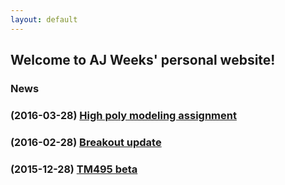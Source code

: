 ```yaml
---
layout: default
---
```


## Welcome to AJ Weeks' personal website!

### News


### <span style="font-size: 16px">(2016-03-28)</span> [High poly modeling assignment](/3D/3D2_3_objects/)

### <span style="font-size: 16px">(2016-02-28)</span> [Breakout update](/breakout/)

### <span style="font-size: 16px">(2015-12-28)</span> [TM495 beta](/TM495/)
